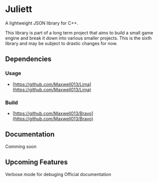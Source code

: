 # Juliett
A lightweight JSON library for C++.

This library is part of a long term project that aims to build a small game engine and break it down into various smaller projects. This is the sixth library and may be subject to drastic changes for now.

## Dependencies

### Usage
- [https://github.com/Maxwell013/Lima](https://github.com/Maxwell013/Lima)
### Build
- [https://github.com/Maxwell013/Bravo](https://github.com/Maxwell013/Bravo)

## Documentation
Comming soon

## Upcoming Features
Verbose mode for debuging
Official documentation
